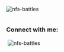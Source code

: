<p align="left"> <img src="https://komarev.com/ghpvc/?username=nfs-battles&label=Profile%20views&color=0e75b6&style=flat" alt="nfs-battles" /> </p>

<p align="left"> <a href="https://twitter.com/" target="blank"><img src="https://img.shields.io/twitter/follow/?logo=twitter&style=for-the-badge" alt="" /></a> </p>

<h3 align="left">Connect with me:</h3>
<p align="left">
</p>

<p>&nbsp;<img align="center" src="https://github-readme-stats.vercel.app/api?username=nfs-battles&show_icons=true&locale=en" alt="nfs-battles" /></p>
